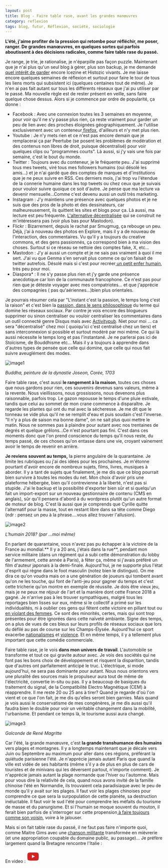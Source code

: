 ```yaml
---
layout: post
title: Blog - Faire table rase, avant les grandes manœuvres
category: reflexion
tags: blog, futur, Réflexion, société, sociologie
---
```

**L'été, j'aime profiter de la pression qui retombe pour réfléchir, me poser, ranger. De grandes manœuvres, en quelques sortes qui parfois aboutissent à des décisions radicales, comme faire table rase du passé.**

Je range, je trie, je rationalise, je n'éparpille pas façon puzzle. Maintenant que je n'ai plus qu'un seul blog à gérer, plus son backup, je me demande <a href="http://cyrille-borne.com/forum/discussion/348/faut-il-effacer-ou-laisser-disparaitre-les-anciennes-pages-web#latest">quel intérêt de garder</a> encore Icezine et Histozic vivants. Je me laisse encore quelques semaines de réflexion et surtout pour faire le tour de tous les liens morts qui subsistent ici (quelques centaines tout de même). Je n'en ai pas fait autant sur tous les différents réseaux que j'ai pu utiliser par le passé. Ma nouvelle règle est de rester présent en veille, sans faire quelque chose dessus. Alors si je commence par ordre de popularité, ça donne :

 * Facebook : Avec une connexion toutes les 3 semaines en moyenne, pour voir qu'il ne s'y passe plus rien, ça reste vraiment pour garder un peu de lien avec des proches éloignées géographiquement. Je l'utilise exclusivement avec un conteneur<a href="https://www.dsfc.net/logiciel-libre/firefox-logiciel-libre/extensions-firefox-quantum/"> firefox</a>, d'ailleurs et n'y met plus rien.
 * Youtube : Je n'y mets rien et ce n'est pas encore demain que je remplacerai ça par Peertube (se posent les problèmes de modération et des contenus non libres de droit, puisque décentralisé) pour voir quelques clips ou "programmes courts". Là aussi, si j'y vais une fois par semaine, c'est le bout du monde.
 * Twitter : Toujours avec du conteneur, je le fréquente peu. J'ai supprimé tous mes tweets, viré tous mes followers humains (oui désolé les amis...) et je n'ai gardé que des comptes de marques et d'institutions que je ne peux suivre en RSS. Ces derniers mois, j'ai trop vu l'étendue de la connerie humaine dans les top tweets ou chez ceux que je suivais pour vouloir suivre quoique ce soit d'autre. Je pense que ma lecture va devenir mensuelle...Comme c'est devenu aussi un outil très marketing.
 * Instagram : J'y maintiens une présence avec quelques photos et je ne suis que des pros de la photo et des dessinateurs, car malheureusement, ils quittent les sites et blogs pour ça. Là aussi, ma lecture est peu fréquente. <a href="https://pixelfed.org">L'alternative décentralisée</a> qui se construit ne m'intéressera pas (voir plus bas pour Mastodon).
 * Flickr : Bizarrement, depuis le rachat par Smugmug, ça rebouge un peu. Déjà, j'ai à nouveau des photos en Explore, mais il y a de nouveau de l'interaction, des commentaires. Vu qu'il y a toujours du creative commons, et des gens passionnés, ça correspond bien à ma vision des choses. Surtout si ce réseau se nettoie des comptes fake, X, etc...
 * Mastodon : J'y ai aussi un compte et je ne sais pas vraiment à quoi il me sert. J'ai vu que Genma s'en servait plus comme ce qu'on faisait de twitter autrefois. Désolé mais si c'est pour recréer<a href="https://fr.wikipedia.org/wiki/Huis_clos_(Sartre)"> un petit enfer humain</a>, très peu pour moi.
 * Diaspora* : Il ne s'y passe plus rien et j'y garde une présence anecdotique car loin de la communauté francophone. Ce n'est pas pour rien que je déteste voyager avec mes compatriotes... et que j'apprécie des compagnies ( pas qu'aériennes...)bien plus orientales.

Je pourrais résumer cela par "L'instant c'est la passion, le temps long c'est la raison" et c'est bien la <a href="https://fr.wikipedia.org/wiki/Passion_(philosophie)">passion, dans le sens philosophique</a> du terme qui domine les réseaux sociaux. Par contre je vois encore des blogueurs supprimer ou sinon centraliser ou vouloir centraliser les commentaires dans un outil connecté genre Disqus mais avec <a href="https://fr.m.wikipedia.org/wiki/ActivityPub">Activitypub</a>. Niet pour moi ... ca sera "décentralisé" chez moi ( quoiqu'ici c'est centralisé chez un tiers) et sans interconnexion si possible et surtout modéré par moi même. Ce qui là aussi nécessite le temps long et pas l'instantané. Je ne parlerai pas ici de Stoïcisme, de Bouddhisme etc... Mais il y a toujours à apprendre dans d'autres types de pensée que celle qui domine, que celle qui nous fait suivre aveuglément des modes.

![image1](https://filedn.eu/llqi9IBxlYouGRXYG2xlROb/img/2018/buddha.jpg)

*Buddha, peinture de la dynastie Joseon, Corée, 1703*

Faire table rase, c'est aussi **le rangement à la maison**, toutes ces choses que nous gardons pour rien, ces souvenirs devenus sans valeurs, même à la revente. Nous vieillissons, nous grossissons, nous devenons plus raisonnable, parfois trop. Le gazon repousse le temps d'une pluie estivale, tandis que celui au sommet de mon crane commence à disparaître. Je regarde les plantes qui ont du mal avec la sécheresse. Je me dit que le tonneau se vide plus qu'il ne se remplit d'eau et puis soudain c'est l'inverse. "Il n'y a plus de saison ma bonne dame", on ne sait plus quoi mettre le matin. Nous ne sommes pas à plaindre pour autant avec nos trentaines de degrés et quelque grêlons...Ce n'est pourtant pas fini. C'est dans ces moments donc que l'on prend conscience du temps qu'il nous reste, du temps passé, de ces choses qu'on entasse dans une vie, croyant vainement avoir le temps de revenir en arrière.

**Je reviens souvent au temps,** la pierre angulaire de la quarantaine. Je limite les rubriques ou j'ai des idées pour les prochaines. Je m'étonne pourtant d'avoir encore de nombreux sujets, films, livres, musiques à aborder. Il y a tant de sujets que finalement, je me dis que ce blog pourrait bien survivre à toutes les modes du net. Mon choix d'avoir pris une plateforme hébergée, bien qu'il contrevienne à la liberté, n'est pas si stupide. J'ai le backup et la possibilité d'exporter bien sûr et si quelqu'un fait un import-export sur un nouveau gestionnaire de contenu (CMS en anglais), sûr qu'il pensera d'abord à du wordpress plutôt qu'un autre format de moteur de blog. C'est là aussi que je comprends que Cyrille quitte l'alternatif pour la masse, tout en restant libre dans sa tête comme Diego (ndr : pensez un peu à la phrase....vous allez trouver l'allusion).

![image2](https://filedn.eu/llqi9IBxlYouGRXYG2xlROb/img/2018/humain.jpg)

*L'humain 2018? (par ...moi même)*

En parlant de quarantaine, vous n'avez pas pu échapper à la victoire de la France au mondial.** Il y a 20 ans, j'étais dans la rue**, pendant mon service militaire (dans un régiment qui a subi cette démonstration du lobby de l'armement, cette année à Paris), à fêter ça, même si j'avais préféré un film d'auteur japonais à la demi-finale. Aujourd'hui, je ne supporte plus l'état d'esprit qui règne dans le foot masculin (notez bien le distinguo). On me dira ce qu'on voudra mais on a une génération de joueurs qui tombent avant qu'on ne les touche, qui font de l'anti-jeu pour gagner du temps et c'est cette tricherie qu'on montre en exemple de réussite. Je dois être vieux jeu, mais je ne peux me réjouir de l'art et la manière dont cette France 2018 a gagné. Je n'arrive pas à les trouver sympathiques, malgré tous les reportages bien lisses sur eux, même si le collectif a primé sur les individualités, ni à oublier ces gens qui fêtent cette victoire en pillant tout ou <a href="http://www.madmoizelle.com/agressions-sexuelles-femmes-coupe-du-monde-941727">en violant des femmes</a>. Ce sont des minorités, certes, mais qui sont trop présentes pour être ignorées dans cette naïveté ambiante. Signe des temps, on a plus de vues de ces bleus sur leurs profils de réseaux sociaux que lors du défilé au pas de course sur les Champs-Élysée. Aujourd'hui ce sport exacerbe <a href="https://www.lemonde.fr/mondial-2018/article/2018/06/23/serbie-suisse-la-guerre-de-l-ex-yougoslavie-s-invite-a-la-coupe-du-monde_5320224_5193650.html">nationalismes</a> et <a href="http://www.leparisien.fr/sports/football/coupe-du-monde/fete-des-bleus-la-deception-des-supporters-devant-le-crillon-16-07-2018-7823103.php">violence</a>. Et en même temps, il y a tellement plus important que cette comédie commerciale.

Faire table rase, je le vois **dans mon univers de travail**. L'automobile se transforme et tout ce qui gravite autour avec. Je vois des sociétés qui ne font pas les bons choix de développement et risquent la disparition, tandis que d'autres ont parfaitement anticipé le truc. L'électrique, si mode aujourd'hui, ne sera pas dominante pour autant. Nous nous orientons vers une pluralité des sources mais le propulseur aura tout de même de l'électricité, convertie in-situ ou pas. Il y a beaucoup de basiques du traitement du signal, de la Compatibilité Electro Magnétique (CEM) à réapprendre. Il me reste 20 ou 25 ans à tirer? Quand je regarde d'où l'on vient et ce que l'on fait, je me dis qu'elles seront bien garnies. Mais quand je vois aussi le conservatisme de mes congénères, je me dis aussi qu'il faudra bien le double pour voir un véritable changement dans la mobilité, l'urbanisme. Et pendant ce temps là, le tourisme aussi aura changé.

![image3](https://upload.wikimedia.org/wikipedia/en/7/71/Golconde.jpg)

*Golconde de René Magritte*

Car l'été, la grande manœuvre, c'est **la grande transhumance des humains** vers plages et montagnes. Il y a longtemps maintenant que je décale vers Juin ou Septembre au maximum pour aller dans ces régions, préférant la quiétude parisienne l'été. Je n'apprécie jamais autant Paris que quand la ville est vidée de ses habitants (même s'il y a de plus en plus de cars de touristes et de minivans qui les déversent partout, n'importe comment). Je n'apprécie jamais autant la plage normande que l'hiver ou l'automne. Mais pour vous dire la relativité de cela, quand nous avons invité de la famille chinoise l'été en Normandie, ils trouvaient cela paradisiaque avec le peu de monde qu'il y avait sur les plages. Il faut voir les plages chinoises pour comprendre ce que sera la surpopulation de cette planète, sa destruction inéluctable. Il faut voir le sud l'été pour comprendre les méfaits du tourisme de masse et du panurgisme. Et si l'humain se moque souvent du mouton, il ferait bien parfois de s'interroger sur cette propension<a href="https://cheziceman.wordpress.com/2017/06/13/automobile-5-raisons-de-ne-plus-acheter-de-suv/"> à faire toujours comme son voisin</a>, voire à le jalouser.

Mais si on fait table rase du passé, il ne faut pas faire n'importe quoi, comme Maitre Gims avec une <a href="https://fr.wikipedia.org/wiki/Bella_ciao_(chant)">chanson militante</a> transformée en mièvrerie (et une appropriation coupable du domaine public, au passage)... Je préfère largement quand la Bretagne rencontre l'Italie :

En video : [![video](/images/youtube.png)](https://www.youtube.com/watch?v=JheXNnOYakE)
